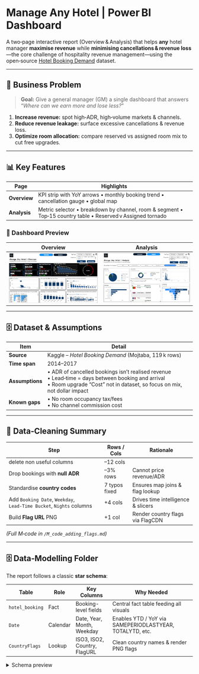 # Manage Any Hotel | Power BI Dashboard

A two‑page interactive report (Overview & Analysis) that helps **any** hotel manager
**maximise revenue** while **minimising cancellations & revenue loss**—the core
challenge of hospitality revenue management—using the open‑source
[Hotel Booking Demand](https://www.kaggle.com/datasets/jessemostipak/hotel-booking-demand) dataset.

---

## 🧩 Business Problem

> **Goal:** Give a general manager (GM) a single dashboard that answers  
> “*Where can we earn more and lose less?*”

1. **Increase revenue:** spot high‑ADR, high‑volume markets & channels.  
2. **Reduce revenue leakage:** surface excessive cancellations & revenue loss.  
3. **Optimize room allocation:** compare reserved vs assigned room mix to cut free upgrades.

---

## 📊 Key Features

| Page | Highlights |
|------|------------|
| **Overview** | KPI strip with YoY arrows • monthly booking trend • cancellation gauge • global map |
| **Analysis** | Metric selector • breakdown by channel, room & segment • Top‑15 country table • Reserved v Assigned tornado |
### 📸 Dashboard Preview

| Overview | Analysis |
|----------|----------|
| ![Overview dashboard](screenshots/overview%20final%20version.PNG) | ![Analysis dashboard](screenshots/analysis%20final%20version.PNG) |
---

## 🗄️ Dataset & Assumptions

| Item | Detail |
|------|--------|
| **Source** | Kaggle – *Hotel Booking Demand* (Mojtaba, 119 k rows) |
| **Time span** | 2014–2017 |
| **Assumptions** | • ADR of cancelled bookings isn’t realised revenue  <br>• Lead‑time = days between booking and arrival <br>• Room upgrade “Cost” not in dataset, so focus on mix, not dollar impact |
| **Known gaps** | • No room occupancy tax/fees  <br>• No channel commission cost  |

---

## 🧹 Data‑Cleaning Summary

| Step | Rows / Cols | Rationale |
|------|-------------|-----------|
| delete non useful columns | –12 cols | 
| Drop bookings with **null ADR** | –3% rows | Cannot price revenue/ADR |
| Standardise **country codes** | 7 typos fixed | Ensures map joins & flag lookup |
| Add `Booking Date`, `Weekday`, `Lead‑Time Bucket`, `Nights` columns | +4 cols | Drives time intelligence & slicers |
| Build **Flag URL** PNG | +1 col | Render country flags via FlagCDN |

*(Full M‑code  in `/M_code_adding_flags.md`)*

---

## 🗄️ Data‑Modelling Folder

The report follows a classic **star schema**:

| Table | Role | Key Columns | Why Needed |
|-------|------|-------------|------------|
| `hotel_booking` | Fact | Booking-level fields | Central fact table feeding all visuals |
| `Date` | Calendar | Date, Year, Month, Weekday | Enables YTD / YoY via SAMEPERIODLASTYEAR, TOTALYTD, etc. |
| `CountryFlags` | Lookup | ISO3, ISO2, Country, FlagURL | Clean country names & render PNG flags |

<details>
<summary>Schema preview</summary>
🔄 Slicer Logic
Slicer	Type	Purpose
Metric Selector	Field parameter	Swaps KPIs (Bookings, ADR, Revenue, etc.)
Hotel Type	Tile	City vs Resort segmentation
Year	Tile	2015–2017 focus
Reset / Clear	Buttons	Quick reset of state


🚀 How to Use

    Choose Hotel Type & Year.

    Hover charts for tool‑tips; click bars or bubbles to cross‑filter.

    Hit Reset or Clear all slicers at any time.

---

🤖 Tech Stack

    Power BI Desktop Jul 2025

    Flag images via https://flagcdn.com/w40/{iso2}.png

    Custom visuals: Chiclet Slicer (metric pills), Nova Silva Tornado, PayPal Donut KPI

📑 Insights & Recommendations
#	Insight	Recommendation
1	Portugal tops revenue: $11 M, ADR $140.	Increase paid‑search budget & launch “remote‑work” package.
2	Resort Hotel cancellations 37 %.	Tighten deposit terms; 5 % discount for non‑refundable 14‑day bookings.
3	GDS channel ADR $156 but 8 % share.	Negotiate rate‑parity; add loyalty perks for GDS.

Full table with impact estimates in /insights/insights.md.
📹 Video Walk‑through

Link coming soon

🌐 Live Report
Platform
Power BI Service [Link](https://app.powerbi.com/view?r=eyJrIjoiMjY1MWRjNzItMDQyNy00NGI0LTg5NTktODQyZjU4NmI4Njg2IiwidCI6ImY1ZGYwMGE1LTc4NzQtNGViZi05MTkzLTIxOTI2ZTVmYmUyMiIsImMiOjl9)
GitHub Pages [Link](https://carlw0194.github.io/manage-any-hotel/)